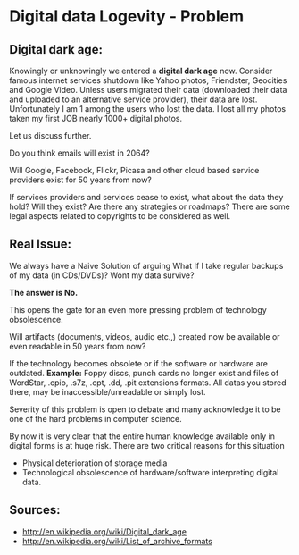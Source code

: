 Digital data Logevity - Problem
============================

## Digital dark age:
Knowingly or unknowingly we entered a **digital dark age** now. 
Consider famous internet services shutdown like Yahoo photos, Friendster, Geocities and Google Video. 
Unless users migrated their data (downloaded their data and uploaded to an alternative service provider), their data are lost. 
Unfortunately I am 1 among the users who lost the data. I lost all my photos taken my first JOB nearly 1000+ digital photos.

Let us discuss further. 

Do you think emails will exist in 2064? 

Will Google, Facebook, Flickr, Picasa and other cloud based service providers exist for 50 years from now? 

If services providers and services cease to exist, what about the data they hold? Will they exist? 
Are there any strategies or roadmaps? There are some legal aspects related to copyrights to be considered as well.

## Real Issue:
We always have a Naive Solution of arguing What If I take regular backups of my data (in CDs/DVDs)? Wont my data survive?

**The answer is No.**

This opens the gate for an even more pressing problem of technology obsolescence. 

Will artifacts (documents, videos, audio etc.,) created now be available or even readable in 50 years from now? 

If the technology becomes obsolete or if the software or hardware are outdated.
**Example:** Foppy discs, punch cards no longer exist and files of WordStar, .cpio, .s7z, .cpt, .dd, .pit extensions formats.
All datas you stored there, may be inaccessible/unreadable or simply lost. 

Severity of this problem is open to debate and many acknowledge it to be one of the hard problems in computer science.


By now it is very clear that the entire human knowledge available only in digital forms is at huge risk. 
There are two critical reasons for this situation 
- Physical deterioration of storage media
- Technological obsolescence of hardware/software interpreting digital data.


## Sources:
- http://en.wikipedia.org/wiki/Digital_dark_age
- http://en.wikipedia.org/wiki/List_of_archive_formats
